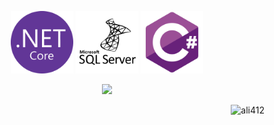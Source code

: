 <p align="center"> 
  <img src="https://raw.githubusercontent.com/devicons/devicon/9f4f5cdb393299a81125eb5127929ea7bfe42889/icons/dotnetcore/dotnetcore-original.svg" alt="csharp" width="100" height="100" />
  <img src="https://raw.githubusercontent.com/devicons/devicon/9f4f5cdb393299a81125eb5127929ea7bfe42889/icons/microsoftsqlserver/microsoftsqlserver-plain-wordmark.svg" alt="sql server" width="100" height="100" />
  <img src="https://raw.githubusercontent.com/devicons/devicon/master/icons/csharp/csharp-original.svg" alt="csharp" width="100" height="100" />

 
 
</p>


<p align="center">
 <a href="#" alt="Ali Khancherli's github stats">
  <img src="https://github-readme-stats.vercel.app/api?username=ali412&theme=tokyonight&show_icons=true" />
 </a>
</p>

<p>&nbsp;<img align="right" src="https://github-readme-stats.vercel.app/api?username=ali412&show_icons=true&locale=en&theme=tokyonight" alt="ali412"/></p>
